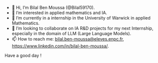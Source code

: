 - 👋 Hi, I’m Bilal Ben Moussa (@Bilal59170).
- 👀 I’m interested in applied mathematics and IA.
- 🌱 I’m currently in a internship in the University of Warwick in applied Mathematics.
- 💞️ I’m looking to collaborate on IA R&D projects for my next Internship, especially in the domain of LLM (Large Language Models).
- 📫 How to reach me: bilal.ben-moussa@eleves.enpc.fr, https://www.linkedin.com/in/bilal-ben-moussa/.

Have a good day !

